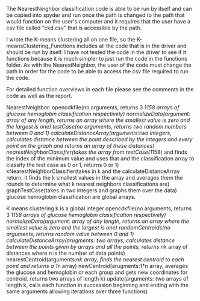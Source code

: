 The NearestNeighbor classification code is able to be run by itself and can be copied into spyder and run once the path is changed to the path that would function on the user's computer and it requires that the user have a csv file called "ckd.csv" that is accessible by the path. 

I wrote the K-means clustering all on one file, so the K-meansClustering_Functions includes all the code that is in the driver and should be run by itself. I have not tested the code in the driver to see if it functions because it is much simpler to just run the code in the functions folder. As with the NearestNeighbor, the user of the code must change the path in order for the code to be able to access the csv file required to run the code. 

For detailed function overviews in each file please see the comments in the code as well as the report.

NearestNeighbor:
opencdkfile(no arguments, returns 3 1*158 arrays of glucose hemoglobin classification respectively)
normalizeData(argument: array of any length, returns an array where the smallest value is zero and the largest is one)
testCase(no arguments, returns two random numbers between 0 and 1)
calculateDistanceArray(arguments:two integers, calculates distance between the point described by the integers and every point on the graph and returns an array of these distances)
nearestNeighborClassifier(takes the array from testCase(1*158) and finds the index of the minimum value and uses that and the classification array to classify the test case as 0 or 1, returns 0 or 1)
kNearestNeighborClassifier(takes in k and the calculateDistanceArray return, it finds the k smallest values in the array and averages them the rounds to determine what k nearest neighbors classifications are)
graphTestCase(takes in two integers and graphs them over the data)
glucose hemoglobin classification are global arrays.


K means clustering
k is a global integer
opencdkfile(no arguments, returns 3 1*158 arrays of glucose hemoglobin classification respectively)
normalizeData(argument: array of any length, returns an array where the smallest value is zero and the largest is one)
randomCentroids(no arguments, returns random value between 0 and 1)
calculateDistanceArray(arugments: two arrays, calculates distance between the points given by arrays and all the points, returns n*k array of distances where n is the number of data points)
nearestCentroid(arguments:n*k array, finds the nearest centroid to each point and returns a 1*n array)
newCentroid(arugments:1*n array, averages the glucose and hemoglobin or each group and gets new coordinates for centroid. returns two arrays of length k)
update(arguments: two arrays of length k, calls each function in succession beginning and ending with the same arguments allowing iterations over three functions)


